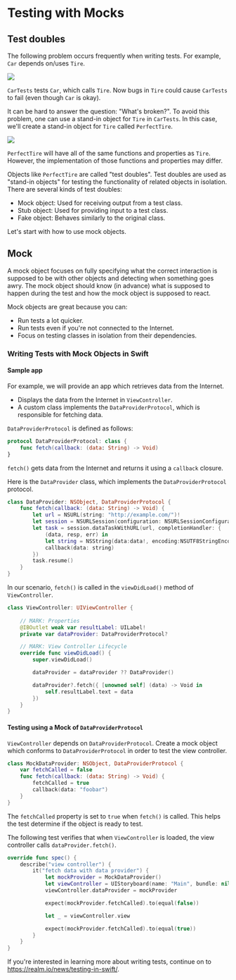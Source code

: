 # Testing with Mocks

## Test doubles

The following problem occurs frequently when writing tests. For example, `Car` depends on/uses `Tire`.

![](https://github.com/Quick/Assets/blob/master/Screenshots/TestUsingMock_BusesA.png)

`CarTests` tests `Car`, which calls `Tire`. Now bugs in `Tire` could cause `CarTests` to fail (even though `Car` is okay).

It can be hard to answer the question: "What's broken?". To avoid this problem, one can use a stand-in object for `Tire` in `CarTests`. In this case, we'll create a stand-in object for `Tire` called `PerfectTire`.

![](https://github.com/Quick/Assets/blob/master/Screenshots/TestUsingMock_BusesAmock.png)

`PerfectTire` will have all of the same functions and properties as `Tire`. However, the implementation of those functions and properties may differ.

Objects like `PerfectTire` are called "test doubles". Test doubles are used as "stand-in objects" for testing the functionality of related objects in isolation. There are several kinds of test doubles:

- Mock object: Used for receiving output from a test class.
- Stub object: Used for providing input to a test class.
- Fake object: Behaves similarly to the original class.

Let's start with how to use mock objects.

## Mock

A mock object focuses on fully specifying what the correct interaction is supposed to be with other objects and detecting when something goes awry. The mock object should know (in advance) what is supposed to happen during the test and how the mock object is supposed to react.

Mock objects are great because you can:

- Run tests a lot quicker.
- Run tests even if you're not connected to the Internet.
- Focus on testing classes in isolation from their dependencies.

### Writing Tests with Mock Objects in Swift

#### Sample app

For example, we will provide an app which retrieves data from the Internet.

* Displays the data from the Internet in `ViewController`.
* A custom class implements the `DataProviderProtocol`, which is responsible for fetching data.

`DataProviderProtocol` is defined as follows:

```swift
protocol DataProviderProtocol: class {
    func fetch(callback: (data: String) -> Void)
}
```

`fetch()` gets data from the Internet and returns it using a `callback` closure.

Here is the `DataProvider` class, which implements the `DataProviderProtocol` protocol.

```swift
class DataProvider: NSObject, DataProviderProtocol {
    func fetch(callback: (data: String) -> Void) {
        let url = NSURL(string: "http://example.com/")!
        let session = NSURLSession(configuration: NSURLSessionConfiguration.defaultSessionConfiguration())
        let task = session.dataTaskWithURL(url, completionHandler: {
            (data, resp, err) in
            let string = NSString(data:data!, encoding:NSUTF8StringEncoding) as! String
            callback(data: string)
        })
        task.resume()
    }
}
```

In our scenario, `fetch()` is called in the `viewDidLoad()` method of `ViewController`.

```swift
class ViewController: UIViewController {
    
    // MARK: Properties
    @IBOutlet weak var resultLabel: UILabel!
    private var dataProvider: DataProviderProtocol?

    // MARK: View Controller Lifecycle
    override func viewDidLoad() {
        super.viewDidLoad()

        dataProvider = dataProvider ?? DataProvider()

        dataProvider?.fetch({ [unowned self] (data) -> Void in
            self.resultLabel.text = data
        })
    }
}
```

#### Testing using a Mock of `DataProviderProtocol`

`ViewController` depends on `DataProviderProtocol`. Create a mock object which conforms to `DataProviderProtocol` in order to test the view controller.

```swift
class MockDataProvider: NSObject, DataProviderProtocol {
    var fetchCalled = false
    func fetch(callback: (data: String) -> Void) {
        fetchCalled = true
        callback(data: "foobar")
    }
}
```

The `fetchCalled` property is set to `true` when `fetch()` is called. This helps the test determine if the object is ready to test.

The following test verifies that when `ViewController` is loaded, the view controller calls `dataProvider.fetch()`.

```swift
override func spec() {
    describe("view controller") {
        it("fetch data with data provider") {
            let mockProvider = MockDataProvider()
            let viewController = UIStoryboard(name: "Main", bundle: nil).instantiateViewControllerWithIdentifier("ViewController") as! ViewController
            viewController.dataProvider = mockProvider

            expect(mockProvider.fetchCalled).to(equal(false))

            let _ = viewController.view

            expect(mockProvider.fetchCalled).to(equal(true))
        }
    }
}
```

If you're interested in learning more about writing tests, continue on to <https://realm.io/news/testing-in-swift/>.
